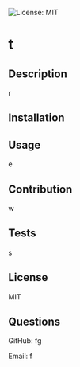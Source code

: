 ![License: MIT](https://img.shields.io/badge/License-MIT-yellow.svg)
# t

## Description
r

 ## Installation


 ## Usage
e

 ## Contribution
 w

 ## Tests
 s

 ## License
 MIT

 ## Questions
 GitHub: fg

 Email: f